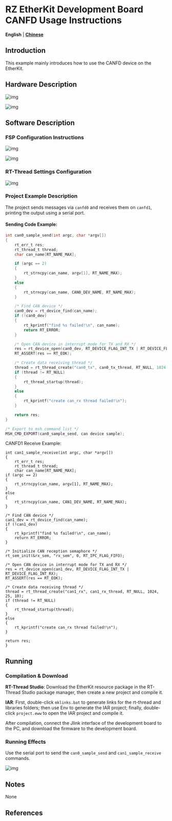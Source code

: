 # RZ EtherKit Development Board CANFD Usage Instructions

**English** | **[Chinese](./README_zh.md)**

## Introduction

This example mainly introduces how to use the CANFD device on the EtherKit.

## Hardware Description

![img](./figures/wps35.jpg) 

![img](./figures/wps36.jpg) 

## Software Description

### FSP Configuration Instructions

![img](./figures/wps37.jpg) 

![img](./figures/wps38.jpg) 

### RT-Thread Settings Configuration

![img](./figures/wps39.jpg) 

### Project Example Description

The project sends messages via `canfd0` and receives them on `canfd1`, printing the output using a serial port.

#### Sending Code Example:

```c
int can0_sample_send(int argc, char *argv[])
{
    rt_err_t res;
    rt_thread_t thread;
    char can_name[RT_NAME_MAX];

    if (argc == 2)
    {
        rt_strncpy(can_name, argv[1], RT_NAME_MAX);
    }
    else
    {
        rt_strncpy(can_name, CAN0_DEV_NAME, RT_NAME_MAX);
    }

    /* Find CAN device */
    can0_dev = rt_device_find(can_name);
    if (!can0_dev)
    {
        rt_kprintf("find %s failed!\n", can_name);
        return RT_ERROR;
    }

    /* Open CAN device in interrupt mode for TX and RX */
    res = rt_device_open(can0_dev, RT_DEVICE_FLAG_INT_TX | RT_DEVICE_FLAG_INT_RX);
    RT_ASSERT(res == RT_EOK);

    /* Create data receiving thread */
    thread = rt_thread_create("can0_tx", can0_tx_thread, RT_NULL, 1024, 25, 10);
    if (thread != RT_NULL)
    {
        rt_thread_startup(thread);
    }
    else
    {
        rt_kprintf("create can_rx thread failed!\n");
    }

    return res;
}

/* Export to msh command list */
MSH_CMD_EXPORT(can0_sample_send, can device sample);
```

CANFD1 Receive Example:

    int can1_sample_receive(int argc, char *argv[])
    {
        rt_err_t res;
        rt_thread_t thread;
        char can_name[RT_NAME_MAX];
    if (argc == 2)
    {
        rt_strncpy(can_name, argv[1], RT_NAME_MAX);
    }
    else
    {
        rt_strncpy(can_name, CAN1_DEV_NAME, RT_NAME_MAX);
    }
    
    /* Find CAN device */
    can1_dev = rt_device_find(can_name);
    if (!can1_dev)
    {
        rt_kprintf("find %s failed!\n", can_name);
        return RT_ERROR;
    }
    
    /* Initialize CAN reception semaphore */
    rt_sem_init(&rx_sem, "rx_sem", 0, RT_IPC_FLAG_FIFO);
    
    /* Open CAN device in interrupt mode for TX and RX */
    res = rt_device_open(can1_dev, RT_DEVICE_FLAG_INT_TX | RT_DEVICE_FLAG_INT_RX);
    RT_ASSERT(res == RT_EOK);
    
    /* Create data receiving thread */
    thread = rt_thread_create("can1_rx", can1_rx_thread, RT_NULL, 1024, 25, 10);
    if (thread != RT_NULL)
    {
        rt_thread_startup(thread);
    }
    else
    {
        rt_kprintf("create can_rx thread failed!\n");
    }
    
    return res;
    }
## Running

### Compilation & Download

**RT-Thread Studio**: Download the EtherKit resource package in the RT-Thread Studio package manager, then create a new project and compile it.

**IAR**: First, double-click `mklinks.bat` to generate links for the rt-thread and libraries folders; then use Env to generate the IAR project; finally, double-click `project.eww` to open the IAR project and compile it.

After compilation, connect the Jlink interface of the development board to the PC, and download the firmware to the development board.

### Running Effects

Use the serial port to send the `can0_sample_send` and `can1_sample_receive` commands.

![img](./figures/wps40.jpg) 

## Notes

None

## References
